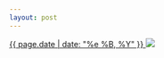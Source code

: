 ```yaml
---
layout: post
---
```


<p>
  <a href="/293">
    <time>{{ page.date | date: "%e %B, %Y" }}</time>
  </a>
  <a href="/293"><img src="{{ site.assets_url }}/293.jpg"/></a>
</p>
